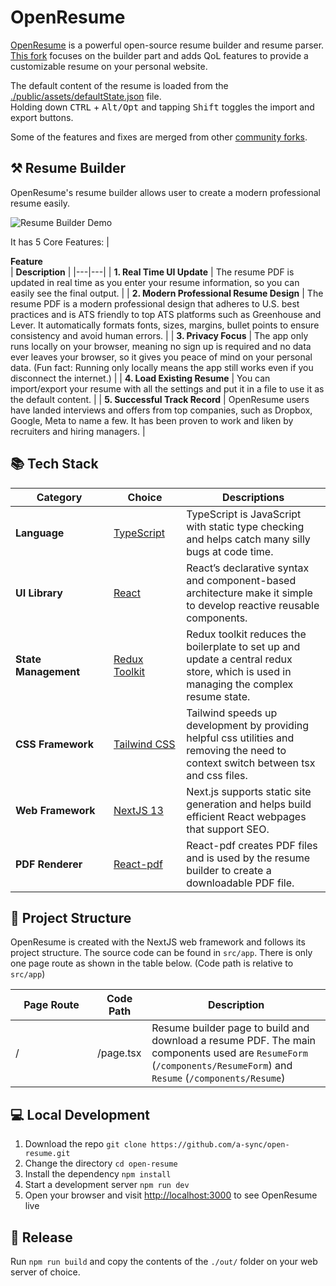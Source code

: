 # OpenResume
[OpenResume](https://open-resume.com) is a powerful open-source resume builder and resume parser.  
[This fork](https://github.com/a-sync/my-open-resume) focuses on the builder part and adds QoL features to provide a customizable resume on your personal website.  

The default content of the resume is loaded from the [./public/assets/defaultState.json](./public/assets/defaultState.json) file.  
Holding down <kbd>CTRL</kbd> + <kbd>Alt/Opt</kbd> and tapping <kbd>Shift</kbd> toggles the import and export buttons.  

Some of the features and fixes are merged from other [community forks](https://github.com/xitanggg/open-resume/network).  

## ⚒️ Resume Builder
OpenResume's resume builder allows user to create a modern professional resume easily.  

![Resume Builder Demo](https://i.ibb.co/jzcrrt8/resume-builder-demo-optimize.gif)

It has 5 Core Features:
| <div style="width:285px">**Feature**</div> | **Description** |
|---|---|
| **1. Real Time UI Update** | The resume PDF is updated in real time as you enter your resume information, so you can easily see the final output. |
| **2. Modern Professional Resume Design** | The resume PDF is a modern professional design that adheres to U.S. best practices and is ATS friendly to top ATS platforms such as Greenhouse and Lever. It automatically formats fonts, sizes, margins, bullet points to ensure consistency and avoid human errors. |
| **3. Privacy Focus** | The app only runs locally on your browser, meaning no sign up is required and no data ever leaves your browser, so it gives you peace of mind on your personal data. (Fun fact: Running only locally means the app still works even if you disconnect the internet.) |
| **4. Load Existing Resume** | You can import/export your resume with all the settings and put it in a file to use it as the default content. |
| **5. Successful Track Record** | OpenResume users have landed interviews and offers from top companies, such as Dropbox, Google, Meta to name a few. It has been proven to work and liken by recruiters and hiring managers. |

## 📚 Tech Stack
| <div style="width:140px">**Category**</div> | <div style="width:100px">**Choice**</div> | **Descriptions** |
|---|---|---|
| **Language** | [TypeScript](https://github.com/microsoft/TypeScript) | TypeScript is JavaScript with static type checking and helps catch many silly bugs at code time. |
| **UI Library** | [React](https://github.com/facebook/react) | React’s declarative syntax and component-based architecture make it simple to develop reactive reusable components. |
| **State Management** | [Redux Toolkit](https://github.com/reduxjs/redux-toolkit) | Redux toolkit reduces the boilerplate to set up and update a central redux store, which is used in managing the complex resume state. |
| **CSS Framework** | [Tailwind CSS](https://github.com/tailwindlabs/tailwindcss) | Tailwind speeds up development by providing helpful css utilities and removing the need to context switch between tsx and css files. |
| **Web Framework** | [NextJS 13](https://github.com/vercel/next.js) | Next.js supports static site generation and helps build efficient React webpages that support SEO. |
| **PDF Renderer** | [React-pdf](https://github.com/diegomura/react-pdf) | React-pdf creates PDF files and is used by the resume builder to create a downloadable PDF file. |

## 📁 Project Structure
OpenResume is created with the NextJS web framework and follows its project structure. The source code can be found in `src/app`. There is only one page route as shown in the table below. (Code path is relative to `src/app`)

| <div style="width:115px">**Page Route**</div> | **Code Path** | **Description** |
|---|---|---|
| / | /page.tsx | Resume builder page to build and download a resume PDF. The main components used are `ResumeForm` (`/components/ResumeForm`) and `Resume` (`/components/Resume`) |

## 💻 Local Development
1. Download the repo `git clone https://github.com/a-sync/open-resume.git`
2. Change the directory `cd open-resume`
3. Install the dependency `npm install`
4. Start a development server `npm run dev`
5. Open your browser and visit [http://localhost:3000](http://localhost:3000) to see OpenResume live

## 🚀 Release
Run `npm run build` and copy the contents of the `./out/` folder on your web server of choice.
